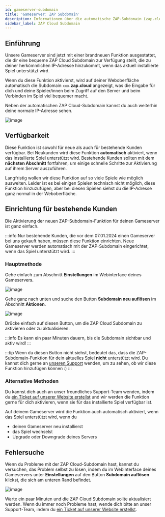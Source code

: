 ```yaml
---
id: gameserver-subdomain
title: 'Gameserver: ZAP Subdomain'
description: Informationen über die automatische ZAP-Subdomain (zap.cloud) für deinen Gameserver von ZAP-Hosting - ZAP-Hosting.com 
sidebar_label: ZAP Cloud Subdomain
---
```


## Einführung

Unsere Gameserver sind jetzt mit einer brandneuen Funktion ausgestattet, die dir eine bequeme ZAP Cloud Subdomain zur Verfügung stellt, die zu deiner herkömmlichen IP-Adresse hinzukommt, wenn das aktuell installierte Spiel unterstützt wird.

Wenn du diese Funktion aktivierst, wird auf deiner Weboberfläche automatisch die Subdomain `xxx`**.zap.cloud** angezeigt, was die Eingabe für dich und deine Spieler/innen beim Zugriff auf den Server und beim Verbinden im Spiel viel bequemer macht.

Neben der automatischen ZAP Cloud-Subdomain kannst du auch weiterhin deine normale IP-Adresse sehen.

![image](https://screensaver01.zap-hosting.com/index.php/s/o7is2nazsZ5NPFF/preview)

## Verfügbarkeit

Diese Funktion ist sowohl für neue als auch für bestehende Kunden verfügbar. Bei Neukunden wird diese Funktion **automatisch** aktiviert, wenn das installierte Spiel unterstützt wird. Bestehende Kunden sollten mit dem __nächsten Abschnitt__ fortfahren, um einige schnelle Schritte zur Aktivierung auf ihrem Server auszuführen.

Langfristig wollen wir diese Funktion auf so viele Spiele wie möglich ausweiten. Leider ist es bei einigen Spielen technisch nicht möglich, diese Funktion hinzuzufügen, aber bei diesen Spielen siehst du die IP-Adresse ganz normal in der Weboberfläche.

## Einrichtung für bestehende Kunden

Die Aktivierung der neuen ZAP-Subdomain-Funktion für deinen Gameserver ist ganz einfach.

:::info
Nur bestehende Kunden, die vor dem 07.01.2024 einen Gameserver bei uns gekauft haben, müssen diese Funktion einrichten. Neue Gameserver werden automatisch mit der ZAP-Subdomain eingerichtet, wenn das Spiel unterstützt wird.
:::

### Hauptmethode

Gehe einfach zum Abschnitt **Einstellungen** im Webinterface deines Gameservers.

![image](https://screensaver01.zap-hosting.com/index.php/s/8aWGLAopEWHZSW6/preview)

Gehe ganz nach unten und suche den Button **Subdomain neu auflösen** im Abschnitt **Aktionen**.

![image](https://screensaver01.zap-hosting.com/index.php/s/FAmDk3ZoytnkTTm/preview)

Drücke einfach auf diesen Button, um die ZAP Cloud Subdomain zu aktivieren oder zu aktualisieren.

:::info
Es kann ein paar Minuten dauern, bis die Subdomain sichtbar und aktiv wird!
:::

:::tip
Wenn du diesen Button nicht siehst, bedeutet das, dass die ZAP-Subdomain-Funktion für dein aktuelles Spiel **nicht** unterstützt wird. Du kannst dich gerne an [unseren Support](https://zap-hosting.com/en/customer/support/) wenden, um zu sehen, ob wir diese Funktion hinzufügen können :)
::: 

### Alternative Methoden

Du kannst dich auch an unser freundliches Support-Team wenden, indem du [ein Ticket auf unserer Website erstellst](https://zap-hosting.com/en/customer/support/) und wir werden die Funktion gerne für dich aktivieren, wenn sie für das installierte Spiel verfügbar ist.

Auf deinem Gameserver wird die Funktion auch automatisch aktiviert, wenn das Spiel unterstützt wird, wenn du
- deinen Gameserver neu installierst
- das Spiel wechselst
- Upgrade oder Downgrade deines Servers

## Fehlersuche

Wenn du Probleme mit der ZAP Cloud-Subdomain hast, kannst du versuchen, das Problem selbst zu lösen, indem du im Webinterface deines Gameservers unter **Einstellungen** auf den Button **Subdomain auflösen** klickst, die sich am unteren Rand befindet.

![image](https://screensaver01.zap-hosting.com/index.php/s/FAmDk3ZoytnkTTm/preview)

Warte ein paar Minuten und die ZAP Cloud Subdomain sollte aktualisiert werden. Wenn du immer noch Probleme hast, wende dich bitte an unser Support-Team, indem du [ein Ticket auf unserer Website erstellst](https://zap-hosting.com/en/customer/support/).

